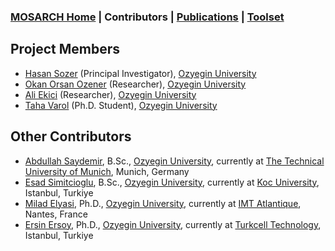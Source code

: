 ### [MOSARCH Home](./) | Contributors | [Publications](./publications.html) | [Toolset](./toolset.html)

## Project Members
- [Hasan Sozer](https://faculty.ozyegin.edu.tr/hsozer/) (Principal Investigator), [Ozyegin University](https://www.ozyegin.edu.tr/)
- [Okan Orsan Ozener](https://faculty.ozyegin.edu.tr/orsano/) (Researcher), [Ozyegin University](https://www.ozyegin.edu.tr/)
- [Ali Ekici](https://faculty.ozyegin.edu.tr/aliekici/) (Researcher), [Ozyegin University](https://www.ozyegin.edu.tr/)
- [Taha Varol](https://tr.linkedin.com/in/tahavarol) (Ph.D. Student), [Ozyegin University](https://www.ozyegin.edu.tr/)

## Other Contributors
- [Abdullah Saydemir](https://github.com/Saydemr), B.Sc., [Ozyegin University](https://www.ozyegin.edu.tr/), currently at [The Technical University of Munich](https://www.tum.de/en/), Munich, Germany
- [Esad Simitcioglu](https://github.com/EsadSimitcioglu), B.Sc., [Ozyegin University](https://www.ozyegin.edu.tr/), currently at [Koc University](https://www.ku.edu.tr/), Istanbul, Turkiye
- [Milad Elyasi](http://www.miladelyasi.com/), Ph.D., [Ozyegin University](https://www.ozyegin.edu.tr/), currently at [IMT Atlantique](https://www.imt-atlantique.fr/en), Nantes, France
- [Ersin Ersoy](https://github.com/ersinersoy/), Ph.D., [Ozyegin University](https://www.ozyegin.edu.tr/), currently at [Turkcell Technology](http://www.turkcellteknoloji.com.tr/language/en/), Istanbul, Turkiye
